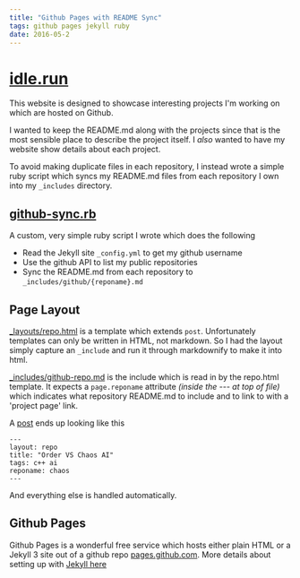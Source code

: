 ```yaml
---
title: "Github Pages with README Sync"
tags: github pages jekyll ruby
date: 2016-05-2
---
```


# [idle.run](http://idle.run)

This website is designed to showcase interesting projects I'm working on which are hosted on Github.

I wanted to keep the README.md along with the projects since that is the most sensible place to describe the project itself. I *also* wanted to have my website show details about each project.

To avoid making duplicate files in each repository, I instead wrote a simple ruby script which syncs my README.md files from each repository I own into my `_includes` directory.

## [github-sync.rb](https://github.com/idlerun/idlerun.github.io/blob/master/github-sync.rb)
A custom, very simple ruby script I wrote which does the following

* Read the Jekyll site `_config.yml` to get my github username
* Use the github API to list my public repositories
* Sync the README.md from each repository to `_includes/github/{reponame}.md`

## Page Layout

[_layouts/repo.html](https://github.com/idlerun/idlerun.github.io/blob/master/_layouts/repo.html) is
a template which extends `post`.
Unfortunately templates can only be written in HTML, not markdown. So I had the layout simply capture an `_include` and
run it through markdownify to make it into html.

[_includes/github-repo.md](https://raw.githubusercontent.com/idlerun/idlerun.github.io/master/_includes/github-repo.md) is
the include which is read in by the repo.html template. It expects a `page.reponame` attribute _(inside the --- at top of file)_ which indicates what repository README.md to include and to link to with a 'project page' link.

A [post](https://github.com/idlerun/idlerun.github.io/blob/master/_posts/2016-05-01-order-chaos.md) ends up looking like this

```text
---
layout: repo
title: "Order VS Chaos AI"
tags: c++ ai
reponame: chaos
---
```

And everything else is handled automatically.

## Github Pages
Github Pages is a wonderful free service which hosts either plain HTML or a Jekyll 3 site out of a github repo
[pages.github.com](https://pages.github.com).
More details about setting up with [Jekyll here](https://help.github.com/articles/about-github-pages-and-jekyll/)

